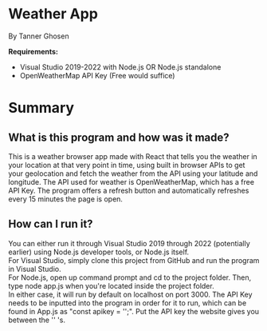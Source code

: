# Weather App
By Tanner Ghosen

<b>Requirements:</b>
<ul>
<li>Visual Studio 2019-2022 with Node.js OR Node.js standalone</li>
<li>OpenWeatherMap API Key (Free would suffice)</li>
</ul>

# Summary
## What is this program and how was it made?
This is a weather browser app made with React that tells you the weather in your location at that very point in time, using built in browser APIs to get your 
geolocation and fetch the weather from the API using your latitude and longitude. The API used for weather is OpenWeatherMap, which has a free API Key. The program
offers a refresh button and automatically refreshes every 15 minutes the page is open.

## How can I run it?
You can either run it through Visual Studio 2019 through 2022 (potentially earlier) using Node.js developer tools, or Node.js itself.<br>
For Visual Studio, simply clone this project from GitHub and run the program in Visual Studio.<br>
For Node.js, open up command prompt and cd to the project folder. Then, type node app.js when you're located inside the project folder.<br>
In either case, it will run by default on localhost on port 3000.
The API Key needs to be inputted into the program in order for it to run, which can be found in App.js as "const apikey = '';". Put the API key 
the website gives you between the '' 's.
